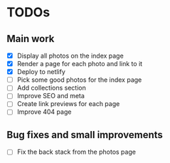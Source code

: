 # TODOs

## Main work

- [x] Display all photos on the index page
- [x] Render a page for each photo and link to it
- [x] Deploy to netlify
- [ ] Pick some good photos for the index page
- [ ] Add collections section
- [ ] Improve SEO and meta
- [ ] Create link previews for each page
- [ ] Improve 404 page

## Bug fixes and small improvements

- [ ] Fix the back stack from the photos page
